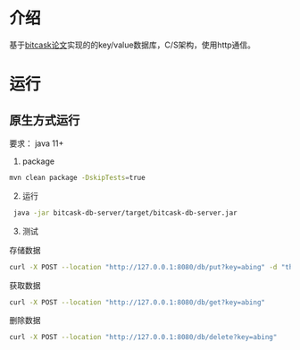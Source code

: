 # 介绍

基于[bitcask论文](https://riak.com/assets/bitcask-intro.pdf)实现的的key/value数据库，C/S架构，使用http通信。

# 运行

## 原生方式运行
要求： java 11+

1. package
```bash
mvn clean package -DskipTests=true
```

2. 运行
```bash
 java -jar bitcask-db-server/target/bitcask-db-server.jar
```

3. 测试

存储数据

```bash
curl -X POST --location "http://127.0.0.1:8080/db/put?key=abing" -d "this is value"
```

获取数据

```bash
curl -X POST --location "http://127.0.0.1:8080/db/get?key=abing"
```

删除数据


```bash
curl -X POST --location "http://127.0.0.1:8080/db/delete?key=abing"
```

